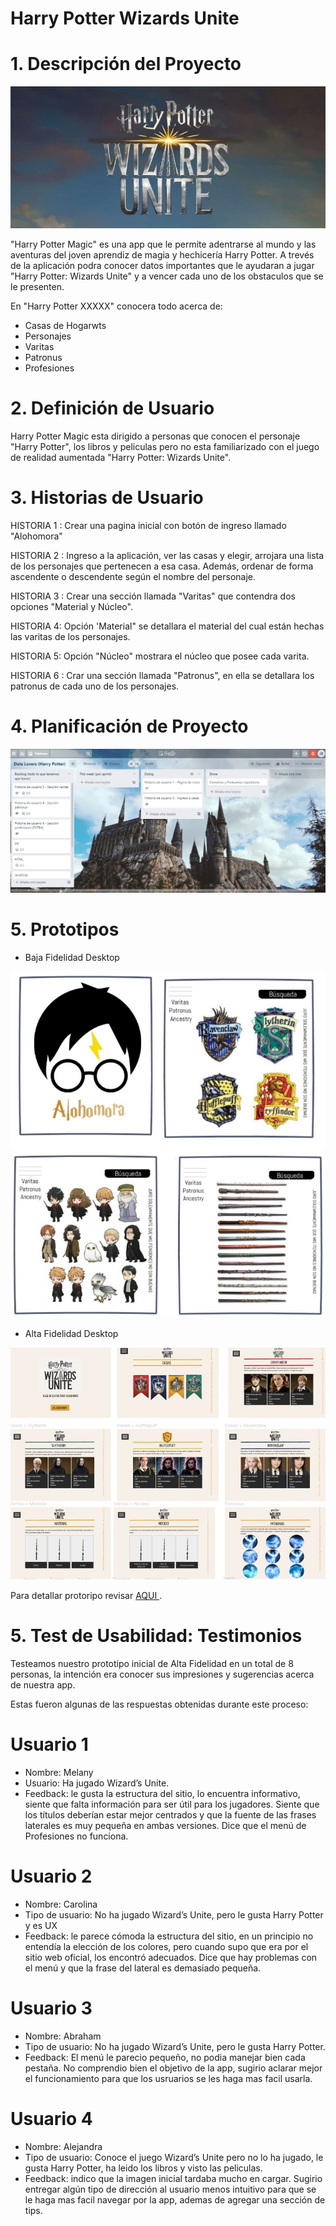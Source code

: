 # Harry Potter Wizards Unite

# 1. Descripción del Proyecto

![ENCABEZADO](./src/Imagenes/harry-unite.jpg)

"Harry Potter Magic" es una app que le permite adentrarse al mundo y las aventuras del joven aprendiz de magia y hechicería Harry Potter. A trevés de la aplicación podra conocer datos importantes que le ayudaran a jugar "Harry Potter: Wizards Unite" y a vencer cada uno de los obstaculos que se le presenten.

En "Harry Potter XXXXX" conocera todo acerca de:

- Casas de Hogarwts
- Personajes
- Varitas
- Patronus
- Profesiones

# 2. Definición de Usuario

Harry Potter Magic esta dirigido a personas que conocen el personaje "Harry Potter", los libros y peliculas pero no esta familiarizado con el juego de realidad aumentada "Harry Potter: Wizards Unite".

# 3. Historias de Usuario

HISTORIA 1 : Crear una pagina inicial con botón de ingreso llamado "Alohomora"

HISTORIA 2 : Ingreso a la aplicación, ver las casas y elegir, arrojara una lista de los personajes que pertenecen a esa casa. Además, ordenar de forma ascendente o descendente según el nombre del personaje.

HISTORIA 3 : Crear una sección llamada "Varitas" que contendra dos opciones "Material y Núcleo".

HISTORIA 4: Opción 'Material" se detallara el material del cual están hechas las varitas de los personajes.

HISTORIA 5: Opción "Núcleo" mostrara el núcleo que posee cada varita.

HISTORIA 6 : Crar una sección llamada "Patronus", en ella se detallara los patronus de cada uno de los personajes.

# 4. Planificación de Proyecto

![PLANIFICACION](./src/Imagenes/PlanificacionTrello.jpg)

# 5. Prototipos

- Baja Fidelidad Desktop

![PROTOTIPO BAJA 1](./src/Imagenes/PrototipoUno.jpg)
![PROTOTIPO BAJA 2](./src/Imagenes/PrototipoDos.jpg)

- Alta Fidelidad Desktop

![PROTOTIPO ALTA 1](./src/Imagenes/AltaDesktop.jpg)

Para detallar protoripo revisar <A HREF="http://www.miservidor.es/mifichero.htm"> AQUI </A>.

# 5. Test de Usabilidad: Testimonios

Testeamos nuestro prototipo inicial de Alta Fidelidad en un total de 8 personas, la intención era conocer sus impresiones y sugerencias acerca de nuestra app.

Estas fueron algunas de las respuestas obtenidas durante este proceso:

# Usuario 1

- Nombre: Melany
- Usuario: Ha jugado Wizard’s Unite.
- Feedback: le gusta la estructura del sitio, lo encuentra informativo, siente que falta información para ser útil para los jugadores. Siente que los títulos deberían estar mejor centrados y que la fuente de las frases laterales es muy pequeña en ambas versiones. Dice que el menú de Profesiones no funciona.

# Usuario 2

- Nombre: Carolina
- Tipo de usuario: No ha jugado Wizard’s Unite, pero le gusta Harry Potter y es UX
- Feedback: le parece cómoda la estructura del sitio, en un principio no entendía la elección de los colores, pero cuando supo que era por el sitio web oficial, los encontró adecuados. Dice que hay problemas con el menú y que la frase del lateral es demasiado pequeña.

# Usuario 3

- Nombre: Abraham
- Tipo de usuario: No ha jugado Wizard’s Unite, pero le gusta Harry Potter.
- Feedback: El menú le parecio pequeño, no podia manejar bien cada pestaña. No comprendio bien el objetivo de la app, sugirio aclarar mejor el funcionamiento para que los usruarios se les haga mas facil usarla.

# Usuario 4

- Nombre: Alejandra
- Tipo de usuario: Conoce el juego Wizard’s Unite pero no lo ha jugado, le gusta Harry Potter, ha leido los libros y visto las peliculas.
- Feedback: indico que la imagen inicial tardaba mucho en cargar. Sugirio entregar algún tipo de dirección al usuario menos intuitivo para que se le haga mas facil navegar por la app, ademas de agregar una sección de tips.
